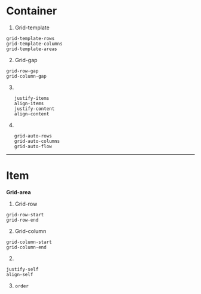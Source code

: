 # Container

1. Grid-template

```
grid-template-rows
grid-template-columns
grid-template-areas
```

2. Grid-gap

```
grid-row-gap
grid-column-gap
```

3.

```
   justify-items
   align-items
   justify-content
   align-content
```

4.

```
   grid-auto-rows
   grid-auto-columns
   grid-auto-flow
```

---

# Item

**Grid-area**

1. Grid-row

```
grid-row-start
grid-row-end
```

2. Grid-column

```
grid-column-start
grid-column-end
```

2.

```
justify-self
align-self
```

3. `order`
